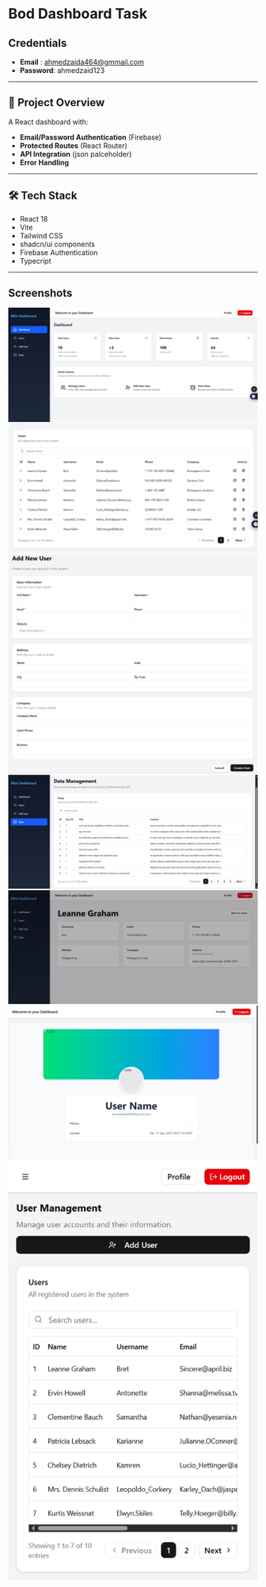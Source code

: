 # Bod Dashboard Task

## Credentials
- **Email** : ahmedzaida464@gmmail.com
- **Password**: ahmedzaid123

---

## 🚀 Project Overview
A React dashboard with:
- **Email/Password Authentication** (Firebase)
- **Protected Routes** (React Router)
- **API Integration** (json palceholder)
- **Error Handling** 

---

## 🛠️ Tech Stack
- React 18
- Vite 
- Tailwind CSS
- shadcn/ui components
- Firebase Authentication
- Typecript

---

## Screenshots

![Login Page](public/screenshots/3.png)
![Dashboard](public/screenshots/2.png)
![Profile](public/screenshots/4.png)
![Profile](public/screenshots/5.png)
![Profile](public/screenshots/6.png)
![Profile](public/screenshots/7.png)
![Profile](public/screenshots/8.png)


